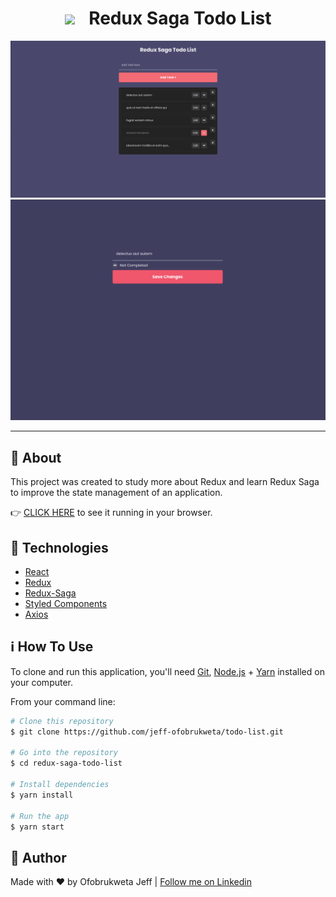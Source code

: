 <h1 style="text-align: center">
  <img src="https://raw.githubusercontent.com/redux-saga/redux-saga/master/logo/0800/Redux-Saga-Logo.png" width="75px">
  <span style="margin-left: 16px">Redux Saga Todo List</span>
</h1>


<div style="text-align: center">
    <img alt="App Screenshot one" src="images/todo-saga-1.png">
     <img alt="App Screenshot two" src="images/single-todo.png">
</div>

---

## :page_with_curl: About

This project was created to study more about Redux and learn Redux Saga to improve the state management of an application.

👉 [CLICK HERE](https://github.com/jeff-ofobrukweta/todo-list) to see it running in your browser.

## :rocket: Technologies

- [React](https://reactjs.org/)
- [Redux](https://redux.js.org/)
- [Redux-Saga](https://redux-saga.js.org/)
- [Styled Components](https://www.styled-components.com/)
- [Axios](https://github.com/axios/axios)

## :information_source: How To Use

To clone and run this application, you'll need [Git](https://git-scm.com), [Node.js][nodejs] + [Yarn][yarn] installed on your computer.

From your command line:

```bash
# Clone this repository
$ git clone https://github.com/jeff-ofobrukweta/todo-list.git

# Go into the repository
$ cd redux-saga-todo-list

# Install dependencies
$ yarn install

# Run the app
$ yarn start
```

## :man: Author

Made with ♥ by Ofobrukweta Jeff | [Follow me on Linkedin](https://www.linkedin.com/in/ofobrukweta-jeff-207506136/)

[nodejs]: https://nodejs.org/
[yarn]: https://yarnpkg.com/
[vc]: https://code.visualstudio.com/
